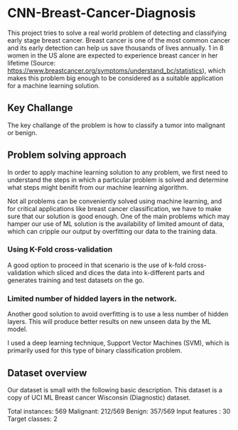 # CNN-Breast-Cancer-Diagnosis

This project tries to solve a real world problem of detecting and classifying early stage breast cancer. Breast cancer is one of the most common cancer and its early detection can help us save thousands of lives annually. 1 in 8 women in the US alone are expected to experience breast cancer in her lifetime (Source: https://www.breastcancer.org/symptoms/understand_bc/statistics), which makes this problem big enough to be considered as a suitable application for a machine learning solution.

## Key Challange

The key challange of the problem is how to classify a tumor into malignant or benign.

## Problem solving approach

In order to apply machine learning solution to any problem, we first need to understand the steps in which a particular problem is solved and determine what steps might benifit from our machine learning algorithm. 

Not all problems can be conveniently solved using machine learning, and for critical applications like breast cancer classification, we have to make sure that our solution is good enough. One of the main problems which may hamper our use of ML solution is the availability of limited amount of data, which can cripple our output by overfitting our data to the training data. 

### Using K-Fold cross-validation
A good option to proceed in that scenario is the use of k-fold cross-validation which sliced and dices the data into k-different parts and generates training and test datasets on the go.

### Limited number of hidded layers in the network.
Another good solution to avoid overfitting is to use a less number of hidden layers. This will produce better results on new unseen data by the ML model.

I used a deep learning technique, Support Vector Machines (SVM), which is primarily used for this type of binary classification problem.

## Dataset overview
Our dataset is small with the following basic description. This dataset is a copy of UCI ML Breast cancer Wisconsin (Diagnostic) dataset.

Total instances: 569
Malignant: 212/569
Benign: 357/569
Input features : 30
Target classes: 2





  

  

